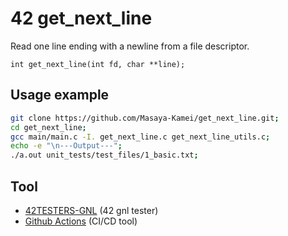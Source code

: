 # 42 get_next_line

Read one line ending with a newline from a file descriptor.

`int get_next_line(int fd, char **line);`

## Usage example

```zsh
git clone https://github.com/Masaya-Kamei/get_next_line.git;
cd get_next_line;
gcc main/main.c -I. get_next_line.c get_next_line_utils.c;
echo -e "\n---Output---";
./a.out unit_tests/test_files/1_basic.txt;
```

## Tool

- [42TESTERS-GNL](https://github.com/Mazoise/42TESTERS-GNL) (42 gnl tester)
- [Github Actions](https://docs.github.com/ja/actions) (CI/CD tool)
